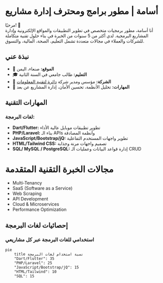 # أسامة | مطور برامج ومحترف إدارة مشاريع

مرحبًا! 👋  
أنا أسامة، مطور برمجيات متخصص في تطوير التطبيقات والمواقع الإلكترونية وإدارة المشاريع البرمجية. لدي أكثر من 5 سنوات من الخبرة في بناء حلول تقنية متكاملة للشركات والعملاء في مجالات متعددة تشمل التعليم، الصحة، المالية، والتسوق.

## نبذة عني
- 📍 **الموقع:** صنعاء، اليمن
- 🎓 **التعليم:** طالب جامعي في السنة الثانية
- 🌱 **الشركة:** مؤسس ومدير شركة [دائرة لتقنية المعلومات](#)  
- 🧠 **المهارات:** تحليل الأنظمة، تحسين الأمان، إدارة المشاريع عن بعد

## المهارات التقنية

### لغات البرمجة:
- **Dart/Flutter:** تطوير تطبيقات موبايل عالية الأداء
- **PHP/Laravel:** بناء الـ APIs وأنظمة المصادقة
- **JavaScript/Bootstrap/jQ:** تطوير واجهات المستخدم التفاعلية
- **HTML/Tailwind CSS:** تصميم واجهات مرنة وجذابة
- **SQL/ MySQL / PostgreSQL:** إدارة قواعد البيانات وعمليات الـ CRUD

# مجالات الخبرة التقنية المتقدمة

- Multi-Tenancy
- SaaS (Software as a Service)
- Web Scraping
- API Development
- Cloud & Microservices
- Performance Optimization


## إحصائيات لغات البرمجة

### استخدامي للغات البرمجة عبر كل مشاريعي

```mermaid
pie
    title نسبة استخدام لغات البرمجة
    "Dart/Flutter": 35
    "PHP/Laravel": 25
    "JavaScript/Bootstrap/jQ": 15
    "HTML/Tailwind": 10
    "SQL": 15
